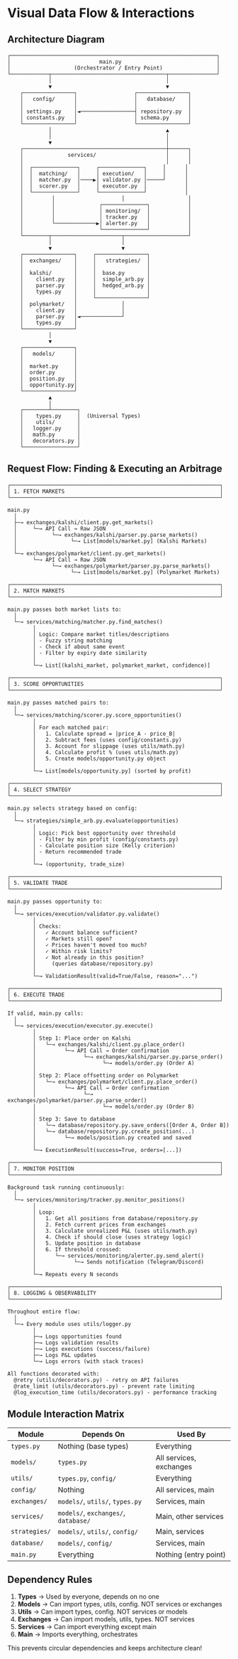 # Visual Data Flow & Interactions

## Architecture Diagram

```
┌─────────────────────────────────────────────────────────────────┐
│                            main.py                              │
│                    (Orchestrator / Entry Point)                 │
└────────────┬────────────────────────────────────┬───────────────┘
             │                                    │
             ▼                                    ▼
    ┌────────────────┐                  ┌────────────────┐
    │   config/      │                  │   database/    │
    │                │                  │                │
    │ settings.py    │◄─────────────────┤ repository.py  │
    │ constants.py   │                  │ schema.py      │
    └────────────────┘                  └────────────────┘
             │                                    ▲
             │                                    │
             ▼                                    │
    ┌─────────────────────────────────────────────┼──────┐
    │              services/                      │      │
    │                                             │      │
    │  ┌──────────────┐     ┌──────────────┐     │      │
    │  │  matching/   │     │ execution/   │     │      │
    │  │  matcher.py  │────▶│ validator.py │─────┘      │
    │  │  scorer.py   │     │ executor.py  │            │
    │  └──────────────┘     └──────────────┘            │
    │         │                     │                    │
    │         │              ┌──────────────┐            │
    │         │              │ monitoring/  │            │
    │         │              │ tracker.py   │            │
    │         └─────────────▶│ alerter.py   │            │
    │                        └──────────────┘            │
    └────────┬──────────────────────┬────────────────────┘
             │                      │
             ▼                      ▼
    ┌────────────────┐     ┌────────────────┐
    │  exchanges/    │     │   strategies/  │
    │                │     │                │
    │  kalshi/       │     │  base.py       │
    │    client.py   │     │  simple_arb.py │
    │    parser.py   │     │  hedged_arb.py │
    │    types.py    │     │                │
    │                │     └────────────────┘
    │  polymarket/   │              │
    │    client.py   │              │
    │    parser.py   │◄─────────────┘
    │    types.py    │
    └────────────────┘
             │
             ▼
    ┌────────────────┐
    │   models/      │
    │                │
    │  market.py     │
    │  order.py      │
    │  position.py   │
    │  opportunity.py│
    └────────────────┘
             ▲
             │
    ┌────────┴────────┐
    │    types.py     │  (Universal Types)
    │    utils/       │
    │   logger.py     │
    │   math.py       │
    │   decorators.py │
    └─────────────────┘
```

## Request Flow: Finding & Executing an Arbitrage

```
┌──────────────────────────────────────────────────────────────────┐
│ 1. FETCH MARKETS                                                 │
└──────────────────────────────────────────────────────────────────┘

main.py
  │
  ├─→ exchanges/kalshi/client.py.get_markets()
  │     └─→ API Call → Raw JSON
  │           └─→ exchanges/kalshi/parser.py.parse_markets()
  │                 └─→ List[models/market.py] (Kalshi Markets)
  │
  └─→ exchanges/polymarket/client.py.get_markets()
        └─→ API Call → Raw JSON
              └─→ exchanges/polymarket/parser.py.parse_markets()
                    └─→ List[models/market.py] (Polymarket Markets)

┌──────────────────────────────────────────────────────────────────┐
│ 2. MATCH MARKETS                                                 │
└──────────────────────────────────────────────────────────────────┘

main.py passes both market lists to:
  │
  └─→ services/matching/matcher.py.find_matches()
        │
        │ Logic: Compare market titles/descriptions
        │ - Fuzzy string matching
        │ - Check if about same event
        │ - Filter by expiry date similarity
        │
        └─→ List[(kalshi_market, polymarket_market, confidence)]

┌──────────────────────────────────────────────────────────────────┐
│ 3. SCORE OPPORTUNITIES                                           │
└──────────────────────────────────────────────────────────────────┘

main.py passes matched pairs to:
  │
  └─→ services/matching/scorer.py.score_opportunities()
        │
        │ For each matched pair:
        │   1. Calculate spread = |price_A - price_B|
        │   2. Subtract fees (uses config/constants.py)
        │   3. Account for slippage (uses utils/math.py)
        │   4. Calculate profit % (uses utils/math.py)
        │   5. Create models/opportunity.py object
        │
        └─→ List[models/opportunity.py] (sorted by profit)

┌──────────────────────────────────────────────────────────────────┐
│ 4. SELECT STRATEGY                                               │
└──────────────────────────────────────────────────────────────────┘

main.py selects strategy based on config:
  │
  └─→ strategies/simple_arb.py.evaluate(opportunities)
        │
        │ Logic: Pick best opportunity over threshold
        │ - Filter by min profit (config/constants.py)
        │ - Calculate position size (Kelly criterion)
        │ - Return recommended trade
        │
        └─→ (opportunity, trade_size)

┌──────────────────────────────────────────────────────────────────┐
│ 5. VALIDATE TRADE                                                │
└──────────────────────────────────────────────────────────────────┘

main.py passes opportunity to:
  │
  └─→ services/execution/validator.py.validate()
        │
        │ Checks:
        │   ✓ Account balance sufficient?
        │   ✓ Markets still open?
        │   ✓ Prices haven't moved too much?
        │   ✓ Within risk limits?
        │   ✓ Not already in this position?
        │     (queries database/repository.py)
        │
        └─→ ValidationResult(valid=True/False, reason="...")

┌──────────────────────────────────────────────────────────────────┐
│ 6. EXECUTE TRADE                                                 │
└──────────────────────────────────────────────────────────────────┘

If valid, main.py calls:
  │
  └─→ services/execution/executor.py.execute()
        │
        │ Step 1: Place order on Kalshi
        │   └─→ exchanges/kalshi/client.py.place_order()
        │         └─→ API Call → Order confirmation
        │               └─→ exchanges/kalshi/parser.py.parse_order()
        │                     └─→ models/order.py (Order A)
        │
        │ Step 2: Place offsetting order on Polymarket
        │   └─→ exchanges/polymarket/client.py.place_order()
        │         └─→ API Call → Order confirmation
        │               └─→ exchanges/polymarket/parser.py.parse_order()
        │                     └─→ models/order.py (Order B)
        │
        │ Step 3: Save to database
        │   └─→ database/repository.py.save_orders([Order A, Order B])
        │   └─→ database/repository.py.create_position(...)
        │         └─→ models/position.py created and saved
        │
        └─→ ExecutionResult(success=True, orders=[...])

┌──────────────────────────────────────────────────────────────────┐
│ 7. MONITOR POSITION                                              │
└──────────────────────────────────────────────────────────────────┘

Background task running continuously:
  │
  └─→ services/monitoring/tracker.py.monitor_positions()
        │
        │ Loop:
        │   1. Get all positions from database/repository.py
        │   2. Fetch current prices from exchanges
        │   3. Calculate unrealized P&L (uses utils/math.py)
        │   4. Check if should close (uses strategy logic)
        │   5. Update position in database
        │   6. If threshold crossed:
        │      └─→ services/monitoring/alerter.py.send_alert()
        │            └─→ Sends notification (Telegram/Discord)
        │
        └─→ Repeats every N seconds

┌──────────────────────────────────────────────────────────────────┐
│ 8. LOGGING & OBSERVABILITY                                       │
└──────────────────────────────────────────────────────────────────┘

Throughout entire flow:
  │
  └─→ Every module uses utils/logger.py
        │
        ├─→ Logs opportunities found
        ├─→ Logs validation results
        ├─→ Logs executions (success/failure)
        ├─→ Logs P&L updates
        └─→ Logs errors (with stack traces)

All functions decorated with:
  @retry (utils/decorators.py) - retry on API failures
  @rate_limit (utils/decorators.py) - prevent rate limiting
  @log_execution_time (utils/decorators.py) - performance tracking
```

## Module Interaction Matrix

| Module      | Depends On                          | Used By                      |
|-------------|-------------------------------------|------------------------------|
| `types.py`  | Nothing (base types)                | Everything                   |
| `models/`   | `types.py`                          | All services, exchanges      |
| `utils/`    | `types.py`, `config/`               | Everything                   |
| `config/`   | Nothing                             | All services, main           |
| `exchanges/`| `models/`, `utils/`, `types.py`     | Services, main               |
| `services/` | `models/`, `exchanges/`, `database/`| Main, other services         |
| `strategies/`| `models/`, `utils/`, `config/`     | Main, services               |
| `database/` | `models/`, `config/`                | Services, main               |
| `main.py`   | Everything                          | Nothing (entry point)        |

## Dependency Rules

1. **Types** → Used by everyone, depends on no one
2. **Models** → Can import types, utils, config. NOT services or exchanges
3. **Utils** → Can import types, config. NOT services or models
4. **Exchanges** → Can import models, utils, types. NOT services
5. **Services** → Can import everything except main
6. **Main** → Imports everything, orchestrates

This prevents circular dependencies and keeps architecture clean!
